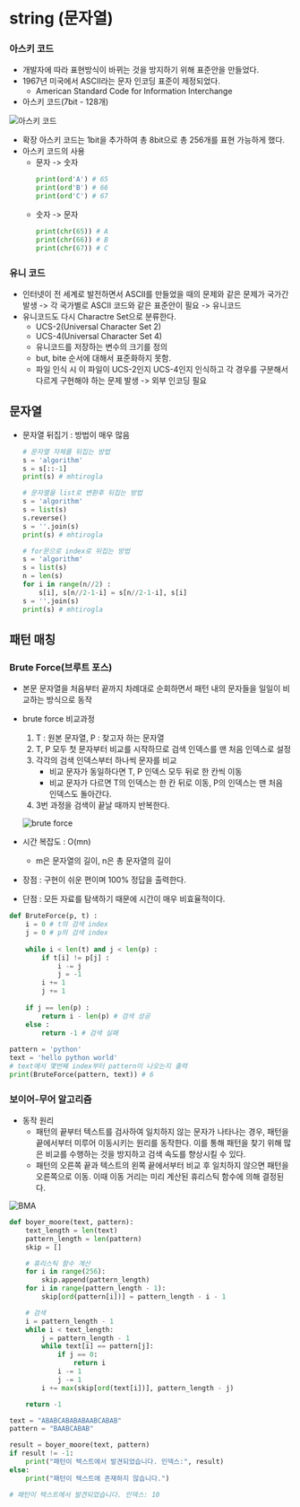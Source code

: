 # string (문자열)

### 아스키 코드
* 개발자에 따라 표현방식이 바뀌는 것을 방지하기 위해 표준안을 만들었다.
* 1967년 미국에서 ASCII라는 문자 인코딩 표준이 제정되었다.
    * American Standard Code for Information Interchange
* 아스키 코드(7bit - 128개)

![아스키 코드](../image/ASCII_table.png)

* 확장 아스키 코드는 1bit을 추가하여 총 8bit으로 총 256개를 표현 가능하게 했다.
* 아스키 코드의 사용
    * 문자 -> 숫자
        ```python
        print(ord'A') # 65
        print(ord'B') # 66
        print(ord'C') # 67
        ```
    * 숫자 -> 문자
        ```python
        print(chr(65)) # A
        print(chr(66)) # B
        print(chr(67)) # C
        ```

### 유니 코드
* 인터넷이 전 세계로 발전하면서 ASCII를 만들었을 때의 문제와 같은 문제가 국가간 발생 -> 각 국가별로 ASCII 코드와 같은 표준안이 필요 -> 유니코드
* 유니코드도 다시 Charactre Set으로 분류한다.
    * UCS-2(Universal Character Set 2)
    * UCS-4(Universal Character Set 4)
    * 유니코드를 저장하는 변수의 크기를 정의
    * but, bite 순서에 대해서 표준화하지 못함.
    * 파일 인식 시 이 파일이 UCS-2인지 UCS-4인지 인식하고 각 경우를 구분해서 다르게 구현해야 하는 문제 발생 -> 외부 인코딩 필요


## 문자열
* 문자열 뒤집기 : 방법이 매우 많음
    ```python
    # 문자열 자체를 뒤집는 방법
    s = 'algorithm'
    s = s[::-1]
    print(s) # mhtirogla
    ```
    ```python
    # 문자열을 list로 변환후 뒤집는 방법
    s = 'algorithm'
    s = list(s)
    s.reverse()
    s = ''.join(s)
    print(s) # mhtirogla
    ```
    ```python
    # for문으로 index로 뒤집는 방법
    s = 'algorithm'
    s = list(s)
    n = len(s)
    for i in range(n//2) :
        s[i], s[n//2-1-i] = s[n//2-1-i], s[i]
    s = ''.join(s)
    print(s) # mhtirogla
    ```


## 패턴 매칭

### Brute Force(브루트 포스)
* 본문 문자열을 처음부터 끝까지 차례대로 순회하면서 패턴 내의 문자들을 일일이 비교하는 방식으로 동작
* brute force 비교과정
    1. T : 원본 문자열, P : 찾고자 하는 문자열
    2. T, P 모두 첫 문자부터 비교를 시작하므로 검색 인덱스를 맨 처음 인덱스로 설정
    3. 각각의 검색 인덱스부터 하나씩 문자를 비교
        * 비교 문자가 동일하다면 T, P 인덱스 모두 뒤로 한 칸씩 이동
        * 비교 문자가 다르면 T의 인덱스는 한 칸 뒤로 이동, P의 인덱스는 맨 처음 인덱스도 돌아간다.
    4. 3번 과정을 검색이 끝날 때까지 반복한다.

    ![brute force](../image/brute_force.png)

* 시간 복잡도 : O(mn)
    * m은 문자열의 길이, n은 총 문자열의 길이
* 장점 : 구현이 쉬운 편이며 100% 정답을 출력한다.
* 단점 : 모든 자료를 탐색하기 때문에 시간이 매우 비효율적이다.
```python
def BruteForce(p, t) :
    i = 0 # t의 검색 index
    j = 0 # p의 검색 index
    
    while i < len(t) and j < len(p) :
        if t[i] != p[j] :
            i -= j
            j = -1
        i += 1
        j += 1
    
    if j == len(p) :
        return i - len(p) # 검색 성공
    else :
        return -1 # 검색 실패
    
pattern = 'python'
text = 'hello python world'
# text에서 몇번째 index부터 pattern이 나오는지 출력
print(BruteForce(pattern, text)) # 6
```


### 보이어-무어 알고리즘
* 동작 원리
    * 패턴의 끝부터 텍스트를 검사하여 일치하지 않는 문자가 나타나는 경우, 패턴을 끝에서부터 미루어 이동시키는 원리를 동작한다. 이를 통해 패턴을 찾기 위해 많은 비교를 수행하는 것을 방지하고 검색 속도를 향상시킬 수 있다.
    * 패턴의 오른쪽 끝과 텍스트의 왼쪽 끝에서부터 비교 후 일치하지 않으면 패턴을 오른쪽으로 이동. 이때 이동 거리는 미리 계산된 휴리스틱 함수에 의해 결정된다.

![BMA](../image/BMA.gif)

```python
def boyer_moore(text, pattern):
    text_length = len(text)
    pattern_length = len(pattern)
    skip = []

    # 휴리스틱 함수 계산
    for i in range(256):
        skip.append(pattern_length)
    for i in range(pattern_length - 1):
        skip[ord(pattern[i])] = pattern_length - i - 1

    # 검색
    i = pattern_length - 1
    while i < text_length:
        j = pattern_length - 1
        while text[i] == pattern[j]:
            if j == 0:
                return i
            i -= 1
            j -= 1
        i += max(skip[ord(text[i])], pattern_length - j)

    return -1

text = "ABABCABABABAABCABAB"
pattern = "BAABCABAB"

result = boyer_moore(text, pattern)
if result != -1:
    print("패턴이 텍스트에서 발견되었습니다. 인덱스:", result)
else:
    print("패턴이 텍스트에 존재하지 않습니다.")

# 패턴이 텍스트에서 발견되었습니다. 인덱스: 10
```